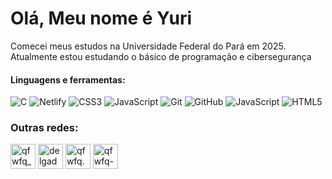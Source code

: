 # Olá, Meu nome é Yuri
Comecei meus estudos na Universidade Federal do Pará em 2025. Atualmente estou estudando o básico de programação e cibersegurança

#### Linguagens e ferramentas:

![C](https://img.shields.io/badge/c-%2300599C.svg?style=for-the-badge&logo=c&logoColor=white) ![Netlify](https://img.shields.io/badge/netlify-%23000000.svg?style=for-the-badge&logo=netlify&logoColor=#00C7B7) ![CSS3](https://img.shields.io/badge/css3-%231572B6.svg?style=for-the-badge&logo=css3&logoColor=white) ![JavaScript](https://img.shields.io/badge/javascript-%23323330.svg?style=for-the-badge&logo=javascript&logoColor=%23F7DF1E) ![Git](https://img.shields.io/badge/git-%23F05033.svg?style=for-the-badge&logo=git&logoColor=white) ![GitHub](https://img.shields.io/badge/github-%23121011.svg?style=for-the-badge&logo=github&logoColor=white) ![JavaScript](https://img.shields.io/badge/javascript-%23323330.svg?style=for-the-badge&logo=javascript&logoColor=%23F7DF1E) ![HTML5](https://img.shields.io/badge/html5-%23E34F26.svg?style=for-the-badge&logo=html5&logoColor=white)

<h3>Outras redes:</h3>
<p>
<a href="https://twitter.com/qfwfq_sh" target="blank"><img align="center" src="https://pbs.twimg.com/media/F11WHoiWIAAbz-6.jpg" alt="qfwfq_sh" height="40" width="40" /></a>
<a href="https://linkedin.com/in/delgadoyuri" target="blank"><img align="center" src="https://cdn-icons-png.flaticon.com/512/2496/2496097.png" alt="delgadoyuri" height="40" width="40" /></a>
<a href="https://instagram.com/qfwfq.sh" target="blank"><img align="center" src="https://cdn-icons-png.freepik.com/256/15707/15707869.png?semt=ais_hybrid" alt="qfwfq.sh" height="40" width="40" /></a>
<a href="https://www.leetcode.com/qfwfq-sh/" target="blank"><img align="center" src="https://encrypted-tbn0.gstatic.com/images?q=tbn:ANd9GcQGDFbGpqgz6rgTdZc6IZ1lukb-al5c04QyczeAVeiEqaBBTqr7rAUwj64LwX0rqOj7R5A&usqp=CAU" alt="qfwfq-sh/" height="40" width="40" /></a>
</p>
